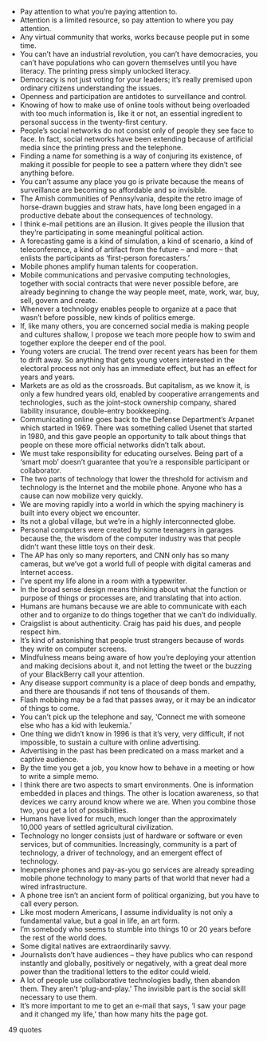  - Pay attention to what you’re paying attention to.
 - Attention is a limited resource, so pay attention to where you pay attention.
 - Any virtual community that works, works because people put in some time.
 - You can’t have an industrial revolution, you can’t have democracies, you can’t have populations who can govern themselves until you have literacy. The printing press simply unlocked literacy.
 - Democracy is not just voting for your leaders; it’s really premised upon ordinary citizens understanding the issues.
 - Openness and participation are antidotes to surveillance and control.
 - Knowing of how to make use of online tools without being overloaded with too much information is, like it or not, an essential ingredient to personal success in the twenty-first century.
 - People’s social networks do not consist only of people they see face to face. In fact, social networks have been extending because of artificial media since the printing press and the telephone.
 - Finding a name for something is a way of conjuring its existence, of making it possible for people to see a pattern where they didn’t see anything before.
 - You can’t assume any place you go is private because the means of surveillance are becoming so affordable and so invisible.
 - The Amish communities of Pennsylvania, despite the retro image of horse-drawn buggies and straw hats, have long been engaged in a productive debate about the consequences of technology.
 - I think e-mail petitions are an illusion. It gives people the illusion that they’re participating in some meaningful political action.
 - A forecasting game is a kind of simulation, a kind of scenario, a kind of teleconference, a kind of artifact from the future – and more – that enlists the participants as ‘first-person forecasters.’
 - Mobile phones amplify human talents for cooperation.
 - Mobile communications and pervasive computing technologies, together with social contracts that were never possible before, are already beginning to change the way people meet, mate, work, war, buy, sell, govern and create.
 - Whenever a technology enables people to organize at a pace that wasn’t before possible, new kinds of politics emerge.
 - If, like many others, you are concerned social media is making people and cultures shallow, I propose we teach more people how to swim and together explore the deeper end of the pool.
 - Young voters are crucial. The trend over recent years has been for them to drift away. So anything that gets young voters interested in the electoral process not only has an immediate effect, but has an effect for years and years.
 - Markets are as old as the crossroads. But capitalism, as we know it, is only a few hundred years old, enabled by cooperative arrangements and technologies, such as the joint-stock ownership company, shared liability insurance, double-entry bookkeeping.
 - Communicating online goes back to the Defense Department’s Arpanet which started in 1969. There was something called Usenet that started in 1980, and this gave people an opportunity to talk about things that people on these more official networks didn’t talk about.
 - We must take responsibility for educating ourselves. Being part of a ‘smart mob’ doesn’t guarantee that you’re a responsible participant or collaborator.
 - The two parts of technology that lower the threshold for activism and technology is the Internet and the mobile phone. Anyone who has a cause can now mobilize very quickly.
 - We are moving rapidly into a world in which the spying machinery is built into every object we encounter.
 - Its not a global village, but we’re in a highly interconnected globe.
 - Personal computers were created by some teenagers in garages because the, the wisdom of the computer industry was that people didn’t want these little toys on their desk.
 - The AP has only so many reporters, and CNN only has so many cameras, but we’ve got a world full of people with digital cameras and Internet access.
 - I’ve spent my life alone in a room with a typewriter.
 - In the broad sense design means thinking about what the function or purpose of things or processes are, and translating that into action.
 - Humans are humans because we are able to communicate with each other and to organize to do things together that we can’t do individually.
 - Craigslist is about authenticity. Craig has paid his dues, and people respect him.
 - It’s kind of astonishing that people trust strangers because of words they write on computer screens.
 - Mindfulness means being aware of how you’re deploying your attention and making decisions about it, and not letting the tweet or the buzzing of your BlackBerry call your attention.
 - Any disease support community is a place of deep bonds and empathy, and there are thousands if not tens of thousands of them.
 - Flash mobbing may be a fad that passes away, or it may be an indicator of things to come.
 - You can’t pick up the telephone and say, ‘Connect me with someone else who has a kid with leukemia.’
 - One thing we didn’t know in 1996 is that it’s very, very difficult, if not impossible, to sustain a culture with online advertising.
 - Advertising in the past has been predicated on a mass market and a captive audience.
 - By the time you get a job, you know how to behave in a meeting or how to write a simple memo.
 - I think there are two aspects to smart environments. One is information embedded in places and things. The other is location awareness, so that devices we carry around know where we are. When you combine those two, you get a lot of possibilities.
 - Humans have lived for much, much longer than the approximately 10,000 years of settled agricultural civilization.
 - Technology no longer consists just of hardware or software or even services, but of communities. Increasingly, community is a part of technology, a driver of technology, and an emergent effect of technology.
 - Inexpensive phones and pay-as-you go services are already spreading mobile phone technology to many parts of that world that never had a wired infrastructure.
 - A phone tree isn’t an ancient form of political organizing, but you have to call every person.
 - Like most modern Americans, I assume individuality is not only a fundamental value, but a goal in life, an art form.
 - I’m somebody who seems to stumble into things 10 or 20 years before the rest of the world does.
 - Some digital natives are extraordinarily savvy.
 - Journalists don’t have audiences – they have publics who can respond instantly and globally, positively or negatively, with a great deal more power than the traditional letters to the editor could wield.
 - A lot of people use collaborative technologies badly, then abandon them. They aren’t ‘plug-and-play.’ The invisible part is the social skill necessary to use them.
 - It’s more important to me to get an e-mail that says, ‘I saw your page and it changed my life,’ than how many hits the page got.

49 quotes